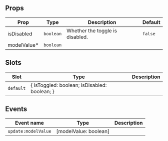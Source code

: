 <!-- This file is automatically generated, do not edit manually. -->


## Props

| Prop | Type | Description | Default |
| ---- | ---- | ----------- | ------- |
| isDisabled | `boolean` | Whether the toggle is disabled. | `false` |
| modelValue* | `boolean` |  |  |


## Slots

| Slot | Type | Description |
| --------- | ---- | ----------- |
| `default` | \{ isToggled: boolean; isDisabled: boolean; \} |  |


## Events

| Event name | Type | Description |
| ---------- | ---- | ----------- |
| `update:modelValue` | [modelValue: boolean] |  |

